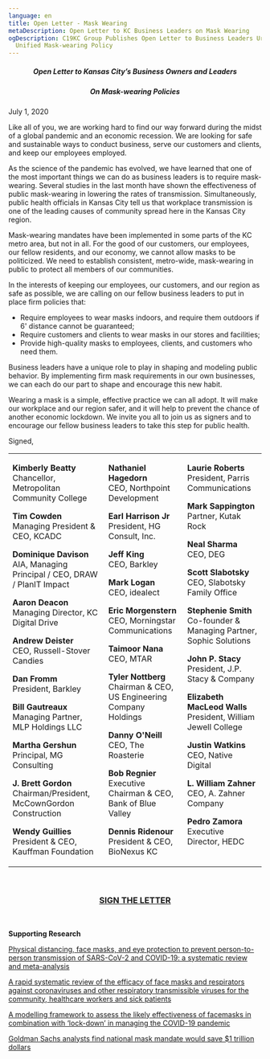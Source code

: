 ```yaml
---
language: en
title: Open Letter - Mask Wearing
metaDescription: Open Letter to KC Business Leaders on Mask Wearing
ogDescription: C19KC Group Publishes Open Letter to Business Leaders Urging
  Unified Mask-wearing Policy
---
```

##### **<center>Open Letter to Kansas City’s Business Owners and Leaders**</center>

##### **<center>On Mask-wearing Policies</center>**

July 1, 2020

Like all of you, we are working hard to find our way forward during the midst of a global pandemic and an economic recession. We are looking for safe and sustainable ways to conduct business, serve our customers and clients, and keep our employees employed.

As the science of the pandemic has evolved, we have learned that one of the most important things we can do as business leaders is to require mask-wearing. Several studies in the last month have shown the effectiveness of public mask-wearing in lowering the rates of transmission. Simultaneously, public health officials in Kansas City tell us that workplace transmission is one of the leading causes of community spread here in the Kansas City region.

Mask-wearing mandates have been implemented in some parts of the KC metro area, but not in all. For the good of our customers, our employees, our fellow residents, and our economy, we cannot allow masks to be politicized. We need to establish consistent, metro-wide, mask-wearing in public to protect all members of our communities.

In the interests of keeping our employees, our customers, and our region as safe as possible, we are calling on our fellow business leaders to put in place firm policies that:

* Require employees to wear masks indoors, and require them outdoors if 6' distance cannot be guaranteed;
* Require customers and clients to wear masks in our stores and facilities;
* Provide high-quality masks to employees, clients, and customers who need them.

Business leaders have a unique role to play in shaping and modeling public behavior. By implementing firm mask requirements in our own businesses, we can each do our part to shape and encourage this new habit.

Wearing a mask is a simple, effective practice we can all adopt. It will make our workplace and our region safer, and it will help to prevent the chance of another economic lockdown. We invite you all to join us as signers and to encourage our fellow business leaders to take this step for public health.

Signed,

<table>
<tbody>
<tr>
<td style="vertical-align:top">

**Kimberly Beatty**<br>Chancellor, Metropolitan Community College

**Tim Cowden**<br>Managing President & CEO, KCADC

**Dominique Davison** AIA, Managing Principal / CEO, DRAW / PlanIT Impact

**Aaron Deacon**<br>Managing Director, KC Digital Drive

**Andrew Deister**<br>CEO, Russell-Stover Candies

**Dan Fromm**<br>President, Barkley

**Bill Gautreaux**<br>Managing Partner, MLP Holdings LLC

**Martha Gershun**<br>Principal, MG Consulting

**J. Brett Gordon**<br>Chairman/President, McCownGordon Construction

**Wendy Guillies**<br>President & CEO, Kauffman Foundation

</td>
<td style="vertical-align:top">

**Nathaniel Hagedorn**<br>CEO, Northpoint Development

**Earl Harrison Jr**<br>President, HG Consult, Inc.

**Jeff King**<br>CEO, Barkley

**Mark Logan**<br>CEO, idealect

**Eric Morgenstern**<br>CEO, Morningstar Communications

**Taimoor Nana**<br>CEO, MTAR

**Tyler Nottberg**<br>Chairman & CEO, US Engineering Company Holdings

**Danny O'Neill**<br>CEO, The Roasterie

**Bob Regnier**<br>Executive Chairman & CEO, Bank of Blue Valley

**Dennis Ridenour**<br>President & CEO, BioNexus KC

<td style="vertical-align:top">

**Laurie Roberts**<br>President, Parris Communications

**Mark Sappington**<br>Partner, Kutak Rock

**Neal Sharma**<br>CEO, DEG

**Scott Slabotsky**<br>CEO, Slabotsky Family Office

**Stephenie Smith**<br>Co-founder & Managing Partner, Sophic Solutions

**John P. Stacy**<br>President, J.P. Stacy & Company

**Elizabeth MacLeod Walls**<br>President, William Jewell College

**Justin Watkins**<br>CEO, Native Digital

**L. William Zahner**<br>CEO, A. Zahner Company

**Pedro Zamora**<br>Executive Director, HEDC

</td>
</tr>
</tbody>
</table>

<br>

### [](https://forms.gle/Eb6Dmw3nha6Pr3qz9)[<center>**SIGN THE LETTER**](https://forms.gle/Eb6Dmw3nha6Pr3qz9)**</center>**

<br>

**Supporting Research**

[Physical distancing, face masks, and eye protection to prevent person-to-person transmission of SARS-CoV-2 and COVID-19: a systematic review and meta-analysis](https://www.thelancet.com/journals/lancet/article/PIIS0140-6736(20)31142-9/fulltext#%20)

[A rapid systematic review of the efficacy of face masks and respirators against coronaviruses and other respiratory transmissible viruses for the community, healthcare workers and sick patients](https://www.ncbi.nlm.nih.gov/pmc/articles/PMC7191274/)

[A modelling framework to assess the likely effectiveness of facemasks in combination with ‘lock-down’ in managing the COVID-19 pandemic](https://royalsocietypublishing.org/doi/10.1098/rspa.2020.0376)

[Goldman Sachs analysts find national mask mandate would save $1 trillion dollars](https://www.forbes.com/sites/sarahhansen/2020/06/30/a-national-mask-mandate-could-save-the-us-economy-1-trillion-goldman-sachs-says/?utm_source=fb_breakingnews&utm_medium=social&utm_campaign=forbes&fbclid=IwAR3TmgB3AzSdM_a0Gf2MvVmW3P2KrzNuE4xCvyr5959OadDFVsMxZlhQkGY#29b15f2556f1)